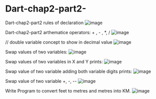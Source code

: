 # Dart-chap2-part2-
Dart-chap2-part2  rules of declaration
![image](https://user-images.githubusercontent.com/53869097/220052544-881022b4-7501-4459-981c-5eeed1d4bbdc.png)

Dart-chap2-part2 arthematice operators: + , - , *, /
![image](https://user-images.githubusercontent.com/53869097/220058780-ff071e3c-57eb-42d0-8893-e3723fe6f75d.png)

 // double variable concept to show in decimal value
![image](https://user-images.githubusercontent.com/53869097/220059656-92b88032-c940-47b6-9ab3-a6317667ae11.png)

Swap values of two variables:
![image](https://user-images.githubusercontent.com/53869097/220096570-f9884493-55ae-4db6-9f08-aa3214147d5b.png)

Swap values of two variables in X and Y prints:
![image](https://user-images.githubusercontent.com/53869097/220316135-37c87509-2c15-4a9c-9551-6e7d06aae40f.png)

Swap value of two variable adding both variable digits prints:
![image](https://user-images.githubusercontent.com/53869097/221191745-69c6cac1-cd09-45a6-a325-060c1821292a.png)

Swap value of two variable +, -, --
![image](https://user-images.githubusercontent.com/53869097/221209691-33ce4ff4-b64c-4802-8f5f-0ed95ebff584.png)

Write Program to convert feet to metres and metres into KM.
![image](https://user-images.githubusercontent.com/53869097/221352425-02a9e190-a974-4ab2-ba1b-0ea19982b788.png)
